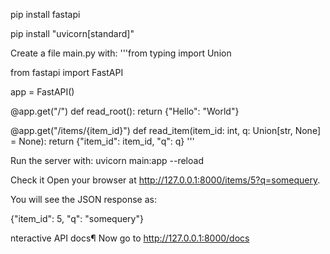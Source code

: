 pip install fastapi

pip install "uvicorn[standard]"

Create a file main.py with:
'''from typing import Union

from fastapi import FastAPI

app = FastAPI()


@app.get("/")
def read_root():
    return {"Hello": "World"}


@app.get("/items/{item_id}")
def read_item(item_id: int, q: Union[str, None] = None):
    return {"item_id": item_id, "q": q}
'''





Run the server with:
uvicorn main:app --reload


Check it
Open your browser at http://127.0.0.1:8000/items/5?q=somequery.

You will see the JSON response as:


{"item_id": 5, "q": "somequery"}

nteractive API docs¶
Now go to http://127.0.0.1:8000/docs